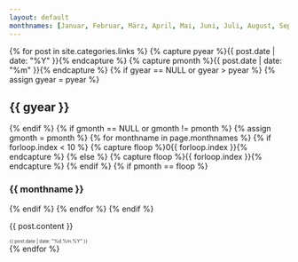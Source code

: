 ```yaml
---
layout: default
monthnames: [Januar, Februar, März, April, Mai, Juni, Juli, August, September, Oktober, November, Dezember]
---
```

{% for post in site.categories.links %}
{% capture pyear %}{{ post.date | date: "%Y" }}{% endcapture %}
{% capture pmonth %}{{ post.date | date: "%m" }}{% endcapture %}
{% if gyear == NULL or gyear > pyear %}
  {% assign gyear = pyear %}
  <h2>{{ gyear }}</h2>
{% endif %}
{% if gmonth == NULL or gmonth != pmonth %}
  {% assign gmonth = pmonth %}
  {% for monthname in page.monthnames %}
    {% if forloop.index < 10 %}
      {% capture floop %}0{{ forloop.index }}{% endcapture %}
    {% else %}
      {% capture floop %}{{ forloop.index }}{% endcapture %}
    {% endif %}
    {% if pmonth == floop %}
  <h3>{{ monthname }}</h3>
    {% endif %}
  {% endfor %}
{% endif %}
<p>{{ post.content }}</p>
<p style="margin:0; padding:0; font-size:60%; color:#333;">{{ post.date | date: "%d.%m.%Y" }}</p>
{% endfor %}
